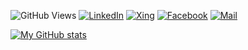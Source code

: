 ![GitHub Views](https://komarev.com/ghpvc/?username=difuoan)
[![LinkedIn](https://img.shields.io/badge/LinkedIn-Follow%20me-0088cc?logo=linkedin)](https://www.linkedin.com/in/lucas-venturini-73a392206/)
[![Xing](https://img.shields.io/badge/Xing-Hire%20me-0088cc?logo=xing)](https://www.xing.com/profile/Lucas_Venturini)
[![Facebook](https://img.shields.io/badge/Facebook-Chill%20with%20me-0088cc?logo=facebook)](https://www.facebook.com/lucas.venturini.399)
[![Mail](https://img.shields.io/badge/Mail-Write%20me-0088cc?logo=gmail&logoColor=ffffff)](mailto:lucas.j.venturini@gmail.com)

[![My GitHub stats](https://github-readme-stats.vercel.app/api?username=difuoan)](https://github.com/anuraghazra/github-readme-stats)

